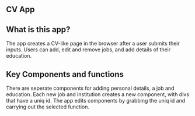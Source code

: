 <h2>CV App</h2>

<h2>What is this app?</h2>
<p>The app creates a CV-like page in the browser after a user submits their inputs. Users can add, edit and remove jobs, and add details of their education.</p>

<h2>Key Components and functions</h2>
<p>There are seperate components for adding personal details, a job and education. Each new job and institution creates a new component, with divs that have a uniq id. The app edits components by grabbing the uniq id and carrying out the selected function.</p>
